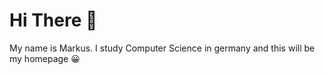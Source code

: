 # Hi There 👋

My name is Markus. I study Computer Science in germany and this will be my homepage 😀
